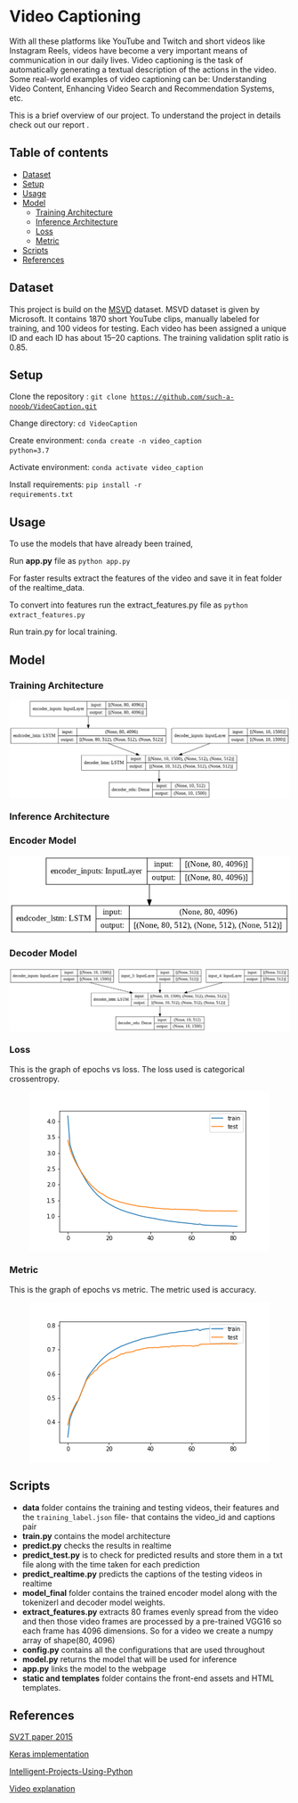 # Video Captioning

With all these platforms like YouTube and Twitch and short videos like Instagram Reels, videos have become a very important means of communication in our daily lives. Video captioning is the task of automatically generating a textual description of the actions in the video. Some real-world examples of video captioning can be: Understanding Video Content, Enhancing Video Search and Recommendation Systems, etc.

This is a brief overview of our project. To understand the project in details check out our report <a href="https://drive.google.com/file/d/1DOZYehxgq_tDhWsYpJWican6D320wEVk/view?usp=sharing"></a>.

## Table of contents

- <a href="#Dataset">Dataset</a>
- <a href="#Setup">Setup</a>
- <a href="#Usage">Usage</a>
- <a href="#Model">Model</a>
  - <a href="#TrainingArchitecture">Training Architecture</a>
  - <a href="#InferenceArchitecture">Inference Architecture</a>
  - <a href="#Loss">Loss</a>
  - <a href="#Metric">Metric</a>
- <a href="#Scripts">Scripts</a>
- <a href="#References">References</a>

<h2 id="Dataset">Dataset</h2>
This project is build on the <a href="https://www.kaggle.com/datasets/sarthakjain004/msvd-clips/data">MSVD</a> dataset. 
MSVD dataset is given by Microsoft. It contains 1870 short YouTube clips, manually labeled for training, and 100 videos for testing. Each video has been assigned a unique ID and each ID has about 15–20 captions. The training validation split ratio is 0.85.

<h2 id="Setup">Setup</h2>

Clone the repository : <code>git clone https://github.com/such-a-nooob/VideoCaption.git</code>

Change directory: <code>cd VideoCaption</code>

Create environment: <code>conda create -n video_caption python=3.7</code>

Activate environment: <code>conda activate video_caption</code>

Install requirements: <code>pip install -r requirements.txt</code>

<h2 id="Usage">Usage</h2>

To use the models that have already been trained,

Run **app.py** file as <code>python app.py</code>

For faster results extract the features of the video and save it in feat folder of the realtime_data.

To convert into features run the extract_features.py file as <code>python extract_features.py</code>

Run train.py for local training.

<h2 id="Model">Model</h2>

<h3 id="TrainingArchitecture">Training Architecture</h3>

<p align = "center"><img align = "center" src = "images/model_train.png" /></p>

<h3 id="InferenceArchitecture">Inference Architecture</h3>

<h3 id="EncoderModel">Encoder Model</h3>
<p align = "center"><img align = "center" src = "images/model_inference_encoder.png" /></p>

<h3 id="DecoderModel">Decoder Model</h3>
<p align = "center"><img align = "center" src = "images/model_inference_decoder.png" /></p>

<h3 id="Loss">Loss</h3>
This is the graph of epochs vs loss. The loss used is categorical crossentropy.
<p align = "center"><img align = "center" src = "images/loss.png" /></p>

<h3 id="Metric">Metric</h3>
This is the graph of epochs vs metric. The metric used is accuracy.
<p align = "center"><img align = "center" src = "images/accuracy.png" /></p>

<h2 id="Scripts">Scripts</h2>
 
 * **data** folder contains the training and testing videos, their features and the <code>training_label.json</code> file- that contains the video_id and captions pair
 * **train.py** contains the model architecture
 * **predict.py** checks the results in realtime
 * **predict_test.py** is to check for predicted results and store them in a txt file along with the time taken for each prediction
 * **predict_realtime.py** predicts the captions of the testing videos in realtime
 * **model_final** folder contains the trained encoder model along with the tokenizerl and decoder model weights.
 * **extract_features.py** extracts 80 frames evenly spread from the video and then those video frames are processed by a pre-trained VGG16 so each frame has 4096 dimensions. So for a video we create a numpy array of shape(80, 4096) 
 * **config.py** contains all the configurations that are used throughout
 * **model.py** returns the model that will be used for inference
 * **app.py** links the model to the webpage
 * **static and templates** folder contains the front-end assets and HTML templates.

<h2 id="References">References</h2>
 
 [SV2T paper 2015](https://arxiv.org/abs/1505.00487)
 
 [Keras implementation](https://github.com/CryoliteZ/Video2Text)
 
[Intelligent-Projects-Using-Python](https://github.com/PacktPublishing/Intelligent-Projects-Using-Python/blob/master/Chapter05)

[Video explanation](https://www.youtube.com/live/DJEnkhKPbxA?feature=shared)
